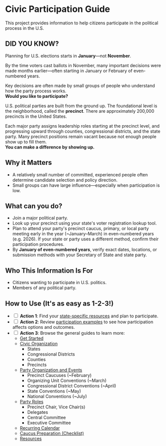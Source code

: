 # Civic Participation Guide

This project provides information to help citizens participate in the political process in the U.S.

## DID YOU KNOW?

Planning for U.S. elections starts in **January**—not **November**.

By the time voters cast ballots in November, many important decisions were made months earlier—often starting in January or February of even-numbered years.

Key decisions are often made by small groups of people who understand how the party process works.  
**Would you like to participate?**

U.S. political parties are built from the ground up.
The foundational level is the neighborhood, called the **precinct**.
There are approximately 200,000 precincts in the United States.

Each major party assigns leadership roles starting at the precinct level, and progressing upward through counties, congressional districts, and the state party.
Many precinct positions remain vacant because not enough people show up to fill them.  
**You can make a difference by showing up.**

## Why it Matters

- A relatively small number of committed, experienced people often determine candidate selection and policy direction.
- Small groups can have large influence—especially when participation is low.

## What can you do?

- Join a major political party.
- Look up your precinct using your state's voter registration lookup tool. 
- Plan to attend your party's precinct caucus, primary, or local party meeting early in the year (~January–March) in even-numbered years (e.g. 2026). If your state or party uses a different method, confirm their participation procedures.
- By **January of even-numbered years**, verify exact dates, locations, or submission methods with your Secretary of State and state party.

## Who This Information Is For

- Citizens wanting to participate in U.S. politics.
- Members of any political party.

## How to Use (It's as easy as 1-2-3!)

<ul>
  <li>
    <input type="checkbox" id="action1">
    <strong>Action 1</strong>: Find your <a href="./05-States">state-specific resources</a> and plan to participate.
  </li>
  <li>
    <input type="checkbox" id="action2">
    <strong>Action 2</strong>: Review <a href="./07-Examples">participation examples</a> to see how participation affects options and outcomes.
  </li>
  <li>
    <input type="checkbox" id="action3">
    <strong>Action 3</strong>: Browse the general guides to learn more:
    <ul>
      <li><a href="./10-Get_Started">Get Started</a></li>
      <li><a href="./20-Civic_Organization">Civic Organization</a>
        <ul>
          <li>States</li>
          <li>Congressional Districts</li>
          <li>Counties</li>
          <li>Precincts</li>
        </ul>
      </li>
      <li><a href="./30-Party_Organization">Party Organization and Events</a>
        <ul>
          <li>Precinct Caucuses (~February)</li>
          <li>Organizing Unit Conventions (~March)</li>
          <li>Congressional District Conventions (~April)</li>
          <li>State Conventions (~May)</li>
          <li>National Conventions (~July)</li>
        </ul>
      </li>
      <li><a href="./40-Party_Roles">Party Roles</a>
        <ul>
          <li>Precinct Chair, Vice Chair(s)</li>
          <li>Delegates</li>
          <li>Central Committee</li>
          <li>Executive Committee</li>
        </ul>
      </li>
      <li><a href="./50-Recurring_Calendar">Recurring Calendar</a></li>
      <li><a href="./60-Caucus_Checklist">Caucus Preparation (Checklist)</a></li>
      <li><a href="./90-Resources">Resources</a></li>
    </ul>
  </li>
</ul>